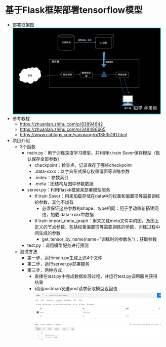 # 基于Flask框架部署tensorflow模型
+ 部署框架图
  ![img.png](img.png)
+ 参考教程
    + https://zhuanlan.zhihu.com/p/83894642
    + https://zhuanlan.zhihu.com/p/348486665
    + https://www.cnblogs.com/yanqiang/p/13535161.html
+ 项目介绍
  + 3个函数
    + main.py：用于训练深度学习模型，并利用tr.train.Saver保存模型（默认保存全部参数）
      + checkpoint：检查点，记录保存了哪些checkpoint
      + .data-xxxx：以字典形式保存权重偏置等训练参数
      + .index：参数索引
      + .meta：图结构及图中参数数据
    + server.py：利用flaskk框架来部署模型服务
      + tf.train.Saver：用来加载存储在data中的权重和偏置项等需要训练的参数，其他不加载 
        + 必须保证这些参数的shape、type相同：用于手动重新搭建网络，加载.data-xxxx中数据
      + tf.train.import_meta_graph：用来加载meta文件中的图，及图上定义的节点参数，包括权重偏置项等需要训练的参数，训练过程中间生成的参数
        + get_tensor_by_name(name="训练时的参数名")：获取参数
    + test.py：调用模型服务进行预测
  + 测试方法
    + 第一步，运行main.py生成上述4个文件
    + 第二步，运行server.py部署服务
    + 第三步，两种方式：
      + 直接在test.py中完成数据处理过程，并运行test.py调用服务获得结果
      + 利用postman发送post请求获取模型返回值
  ![img_1.png](img_1.png)
